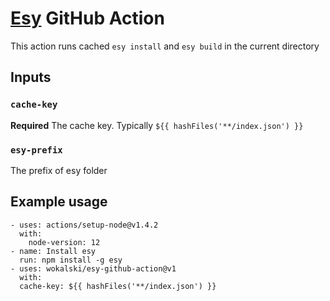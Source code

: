 # [Esy](esy.sh) GitHub Action

This action runs cached `esy install` and `esy build` in the current directory

## Inputs

### `cache-key`

**Required** The cache key. Typically `${{ hashFiles('**/index.json') }}`

### `esy-prefix`

The prefix of esy folder

## Example usage

```
- uses: actions/setup-node@v1.4.2
  with:
    node-version: 12
- name: Install esy
  run: npm install -g esy
- uses: wokalski/esy-github-action@v1
  with:
  cache-key: ${{ hashFiles('**/index.json') }}
```
